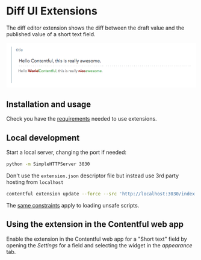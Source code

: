 # Diff UI Extensions

The diff editor extension shows the diff between the draft value and the published value of a short text field.

![Screenshot of Diff extension](../../docs/assets/diff-extension.png)

## Installation and usage

Check you have the [requirements](../README.md#requirements) needed to use extensions.

## Local development

Start a local server, changing the port if needed:

```bash
python -m SimpleHTTPServer 3030
```

Don't use the `extension.json` descriptor file but instead use 3rd party hosting from `localhost`

```bash
contentful extension update --force --src 'http://localhost:3030/index.html' --id diff --name diff --field-types Symbol -field-types Text
```

The [same constraints](../README.md#debugging-on-your-local-environment) apply to loading unsafe scripts.

## Using the extension in the Contentful web app

Enable the extension in the Contentful web app for a "Short text" field by opening the _Settings_ for a field and selecting the widget in the _appearance_ tab.
